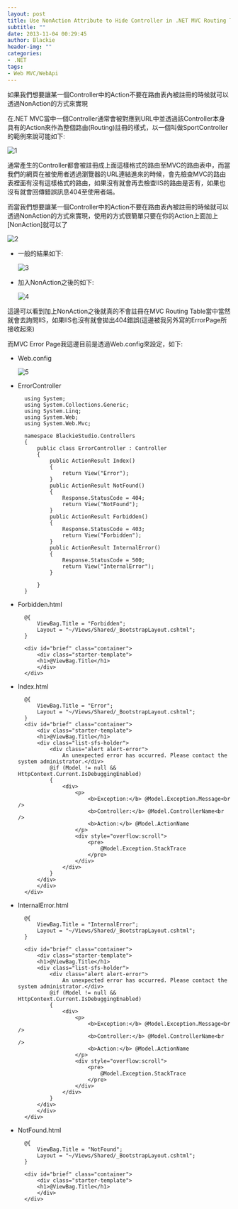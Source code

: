 ```yaml
---
layout: post
title: Use NonAction Attribute to Hide Controller in .NET MVC Routing Table
subtitle: ""
date: 2013-11-04 00:29:45
author: Blackie
header-img: ""
categories:
- .NET
tags:
- Web MVC/WebApi
---
```


如果我們想要讓某一個Controller中的Action不要在路由表內被註冊的時候就可以透過NonAction的方式來實現

<!-- More -->

在.NET MVC當中一個Controller通常會被對應到URL中並透過該Controller本身具有的Action來作為整個路由(Routing)註冊的樣式，以一個叫做SportController的範例來說可能如下:

![1](https://dl.dropboxusercontent.com/u/20925528/%E6%8A%80%E8%A1%93Blog/blogs/20131104/1.PNG)

通常產生的Controller都會被註冊成上面這樣格式的路由至MVC的路由表中，而當我們的網頁在被使用者透過瀏覽器的URL連結進來的時候，會先檢查MVC的路由表裡面有沒有這樣格式的路由，如果沒有就會再去檢查IIS的路由是否有，如果也沒有就會回傳錯誤訊息404至使用者端。

而當我們想要讓某一個Controller中的Action不要在路由表內被註冊的時候就可以透過NonAction的方式來實現，使用的方式很簡單只要在你的Action上面加上[NonAction]就可以了

![2](https://dl.dropboxusercontent.com/u/20925528/%E6%8A%80%E8%A1%93Blog/blogs/20131104/2.PNG)

- 一般的結果如下:

	![3](https://dl.dropboxusercontent.com/u/20925528/%E6%8A%80%E8%A1%93Blog/blogs/20131104/3.PNG)

- 加入NonAction之後的如下:

	![4](https://dl.dropboxusercontent.com/u/20925528/%E6%8A%80%E8%A1%93Blog/blogs/20131104/4.PNG)

這邊可以看到加上NonAction之後就真的不會註冊在MVC Routing Table當中當然就會去詢問IIS，如果IIS也沒有就會拋出404錯誤(這邊被我另外寫的ErrorPage所接收起來)

而MVC Error Page我這邊目前是透過Web.config來設定，如下:

- Web.config

	![5](https://dl.dropboxusercontent.com/u/20925528/%E6%8A%80%E8%A1%93Blog/blogs/20131104/5.PNG)

- ErrorController

		using System;
		using System.Collections.Generic;
		using System.Linq;
		using System.Web;
		using System.Web.Mvc;

		namespace BlackieStudio.Controllers
		{
		    public class ErrorController : Controller
		    {
		        public ActionResult Index()
		        {
		            return View("Error");
		        }
		        public ActionResult NotFound()
		        {
		            Response.StatusCode = 404;
		            return View("NotFound");
		        }
		        public ActionResult Forbidden()
		        {
		            Response.StatusCode = 403;
		            return View("Forbidden");
		        }
		        public ActionResult InternalError()
		        {
		            Response.StatusCode = 500;
		            return View("InternalError");
		        }

		    }
		}

- Forbidden.html

		@{
		    ViewBag.Title = "Forbidden";
		    Layout = "~/Views/Shared/_BootstrapLayout.cshtml";
		}

		<div id="brief" class="container">
		    <div class="starter-template">
		    <h1>@ViewBag.Title</h1>
		    </div>
		</div>


- Index.html

		@{
		    ViewBag.Title = "Error";
		    Layout = "~/Views/Shared/_BootstrapLayout.cshtml";
		}
		<div id="brief" class="container">
		    <div class="starter-template">
		    <h1>@ViewBag.Title</h1>
		    <div class="list-sfs-holder">
		        <div class="alert alert-error">
		            An unexpected error has occurred. Please contact the system administrator.</div>
		        @if (Model != null && HttpContext.Current.IsDebuggingEnabled)
		        {
		            <div>
		                <p>
		                    <b>Exception:</b> @Model.Exception.Message<br />
		                    <b>Controller:</b> @Model.ControllerName<br />
		                    <b>Action:</b> @Model.ActionName
		                </p>
		                <div style="overflow:scroll">
		                    <pre>
		                        @Model.Exception.StackTrace
		                    </pre>
		                </div>
		            </div>
		        }
		    </div>
		    </div>
		</div>


- InternalError.html

		@{
		    ViewBag.Title = "InternalError";
		    Layout = "~/Views/Shared/_BootstrapLayout.cshtml";
		}

		<div id="brief" class="container">
		    <div class="starter-template">
		    <h1>@ViewBag.Title</h1>
		    <div class="list-sfs-holder">
		        <div class="alert alert-error">
		            An unexpected error has occurred. Please contact the system administrator.</div>
		        @if (Model != null && HttpContext.Current.IsDebuggingEnabled)
		        {
		            <div>
		                <p>
		                    <b>Exception:</b> @Model.Exception.Message<br />
		                    <b>Controller:</b> @Model.ControllerName<br />
		                    <b>Action:</b> @Model.ActionName
		                </p>
		                <div style="overflow:scroll">
		                    <pre>
		                        @Model.Exception.StackTrace
		                    </pre>
		                </div>
		            </div>
		        }
		    </div>
		    </div>
		</div>

- NotFound.html

		@{
		    ViewBag.Title = "NotFound";
		    Layout = "~/Views/Shared/_BootstrapLayout.cshtml";
		}

		<div id="brief" class="container">
		    <div class="starter-template">
		    <h1>@ViewBag.Title</h1>
		    </div>
		</div>
